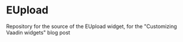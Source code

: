 EUpload
==========

Repository for the source of the EUpload widget, for the "Customizing Vaadin widgets" blog post
